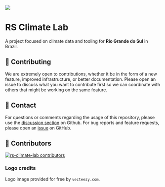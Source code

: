 ![](/docs/source/_static/climate-lab-logo.png)

# RS Climate Lab

A project focused on climate data and tooling for **Rio Grande do Sul** in Brazil.

## 💁 Contributing

We are extremely open to contributions, whether it be in the form of a new feature, improved infrastructure, or better documentation. Please open an issue to discuss what you want to contribute first so we can coordinate with others that might be working on the same feature.

## 📮 Contact

For questions or comments regarding the usage of this repository, please use the [discussion section](https://github.com/perone/rs-climate-lab/discussions) on Github. For bug reports and feature requests, please open an [issue](https://github.com/perone/rs-climate-lab/issues) on GitHub.

## 🌟 Contributors

[![rs-climate-lab contributors](https://contrib.rocks/image?repo=perone/rs-climate-lab)](https://github.com/perone/rs-climate-lab/graphs/contributors)

### Logo credits

Logo image provided for free by `vecteezy.com`.

